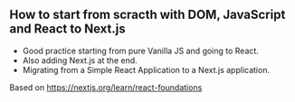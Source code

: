 ## How to start from scracth with DOM, JavaScript and React to Next.js

- Good practice starting from pure Vanilla JS and going to React.
- Also adding Next.js at the end.
- Migrating from a Simple React Application to a Next.js application.

Based on https://nextjs.org/learn/react-foundations